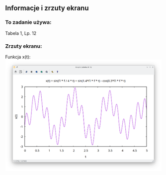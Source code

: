 ## Informacje i zrzuty ekranu
### To zadanie używa:
Tabela 1, Lp. 12
### Zrzuty ekranu:
Funkcja x(t):
![x.png](./x.png)
